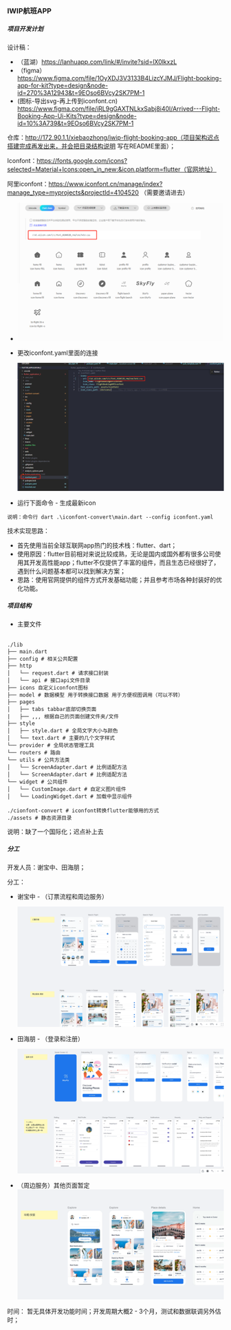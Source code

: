 ### IWIP航班APP

##### 项目开发计划

设计稿：

+ （蓝湖）https://lanhuapp.com/link/#/invite?sid=lX0lkxzL  
+ （figma） https://www.figma.com/file/1OyXDJ3V3133B4LizcYJMJ/Flight-booking-app-for-kit?type=design&node-id=270%3A12943&t=9EOso6BVcy2SK7PM-1
+ (图标-导出svg-再上传到iconfont.cn) https://www.figma.com/file/iRL9gGAXTNLkxSabj8i40l/Arrived---Flight-Booking-App-Ui-Kits?type=design&node-id=10%3A739&t=9EOso6BVcy2SK7PM-1

仓库：http://172.90.1.1/xiebaozhong/iwip-flight-booking-app（项目架构迟点搭建完成再发出来，并会把目录结构说明 写在README里面）；

Iconfont：https://fonts.google.com/icons?selected=Material+Icons:open_in_new:&icon.platform=flutter（官网地址）

阿里iconfont：https://www.iconfont.cn/manage/index?manage_type=myprojects&projectId=4104520 （需要邀请进去）

+ ![iconfont引入说明](./readme-files/iconfont引入说明.png)

+ 更改iconfont.yaml里面的连接

  ![iconfont更改链接](./readme-files/iconfont更改链接.png)

+ 运行下面命令 - 生成最新icon

```
说明：命令行 dart .\iconfont-convert\main.dart --config iconfont.yaml
```



技术实现思路：

+ 首先使用当前全球互联网app热门的技术栈：flutter、dart；
+ 使用原因：flutter目前相对来说比较成熟，无论是国内或国外都有很多公司使用其开发高性能app；flutter不仅提供了丰富的组件，而且生态已经很好了，遇到什么问题基本都可以找到解决方案；
+ 思路：使用官网提供的组件方式开发基础功能；并且参考市场各种封装好的优化功能。

##### 项目结构

+ 主要文件

```

./lib
├── main.dart
├── config # 相关公共配置
├── http
│   └── request.dart # 请求接口封装
│   └── api # 接口api文件目录
├── icons 自定义iconfont图标
├── model # 数据模型 用于转换接口数据 用于方便视图调用（可以不转）
├── pages
│   ├── tabs tabbar底部切换页面
|   ├── ,,, 根据自己的页面创建文件夹/文件
├── style
│   ├── style.dart # 全局文字大小与颜色
│   └── text.dart # 主要的几个文字样式
└── provider # 全局状态管理工具
└── routers # 路由
└── utils # 公共方法类
│   └── ScreenAdapter.dart # 比例适配方法
│   └── ScreenAdapter.dart # 比例适配方法
└── widget # 公共组件
│   └── CustomImage.dart # 自定义图片组件
│   └── LoadingWidget.dart # 加载中显示组件

./cionfont-convert # iconfont转换flutter能够用的方式
./assets # 静态资源目录
```

说明：缺了一个国际化；迟点补上去



##### 分工

开发人员：谢宝中、田海朋；

分工：

+ 谢宝中 - （订票流程和周边服务）

  ![订票流程and周边服务](./readme-files/订票流程and周边服务.png)



+ 田海朋 - （登录和注册）

  ![登录注册and个人中心](./readme-files/登录注册and个人中心.png)



+ （周边服务）其他页面暂定
  ![攻略探索](./readme-files/攻略探索.png)



时间： 暂无具体开发功能时间；开发周期大概2 - 3个月，测试和数据联调另外估时；

